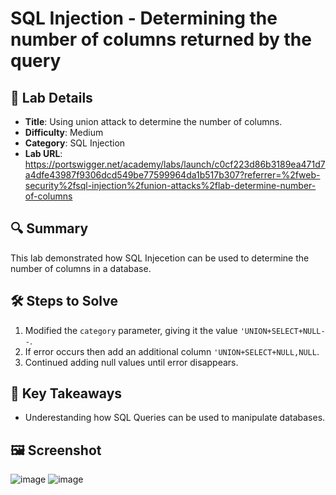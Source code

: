 # SQL Injection - Determining the number of columns returned by the query

## 📌 Lab Details
- **Title**: Using union attack to determine the number of columns.
- **Difficulty**: Medium
- **Category**: SQL Injection
- **Lab URL**: https://portswigger.net/academy/labs/launch/c0cf223d86b3189ea471d7a4dfe43987f9306dcd549be77599964da1b517b307?referrer=%2fweb-security%2fsql-injection%2funion-attacks%2flab-determine-number-of-columns

## 🔍 Summary
This lab demonstrated how SQL Injecetion can be used to determine the number of columns in a database.

## 🛠 Steps to Solve
1. Modified the `category` parameter, giving it the value `'UNION+SELECT+NULL--`.
2. If error occurs then add an additional column `'UNION+SELECT+NULL,NULL`.
3. Continued adding null values until error disappears.
   
## 📖 Key Takeaways
- Underestanding how SQL Queries can be used to manipulate databases.
  
## 🖼️ Screenshot 
![image](https://github.com/user-attachments/assets/90590584-03b3-470a-ae1d-a709ead09e19)
![image](https://github.com/user-attachments/assets/3b8e0093-544d-4f2f-8200-c1ddc7eb2d12)

